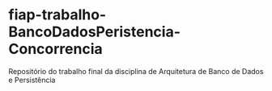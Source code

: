 # fiap-trabalho-BancoDadosPeristencia-Concorrencia
Repositório do trabalho final da disciplina de Arquitetura de Banco de Dados e Persistência
